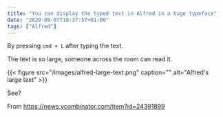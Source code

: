 ```yaml
---
title: "You can display the typed text in Alfred in a huge typeface"
date: "2020-09-07T10:37:57+01:00"
tags: ["Alfred"]
---
```


By pressing `cmd + L` after typing the text.

The text is so large, someone across the room can read it. 

{{< figure src="/images/alfred-large-text.png" caption="" alt="Alfred\'s large text" >}}

See?

From https://news.ycombinator.com/item?id=24391899
